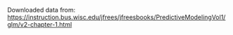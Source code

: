 Downloaded data from:
https://instruction.bus.wisc.edu/jfrees/jfreesbooks/PredictiveModelingVol1/glm/v2-chapter-1.html
